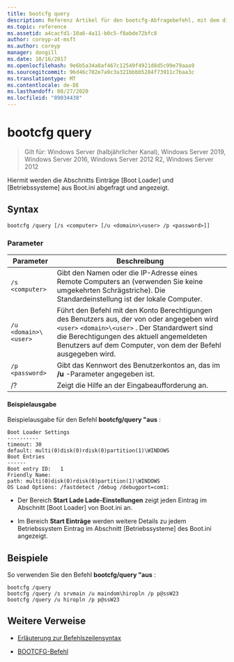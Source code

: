 ```yaml
---
title: bootcfg query
description: Referenz Artikel für den bootcfg-Abfragebefehl, mit dem die Start Lade-und Betriebssystem Abschnitts Einträge von Boot.ini abgefragt und angezeigt werden.
ms.topic: reference
ms.assetid: a4cacfd1-10a6-4a11-b0c5-f8abde72bfc8
author: coreyp-at-msft
ms.author: coreyp
manager: dongill
ms.date: 10/16/2017
ms.openlocfilehash: 9e6b5a34a0af467c12549f4921d8d5c99e79aaa9
ms.sourcegitcommit: 96d46c702e7a9c3a321bbbb5284f73911c7baa3c
ms.translationtype: MT
ms.contentlocale: de-DE
ms.lasthandoff: 08/27/2020
ms.locfileid: "89034438"
---
```

# <a name="bootcfg-query"></a>bootcfg query

> Gilt für: Windows Server (halbjährlicher Kanal), Windows Server 2019, Windows Server 2016, Windows Server 2012 R2, Windows Server 2012

Hiermit werden die Abschnitts Einträge [Boot Loader] und [Betriebssysteme] aus Boot.ini abgefragt und angezeigt.

## <a name="syntax"></a>Syntax

```
bootcfg /query [/s <computer> [/u <domain>\<user> /p <password>]]
```

### <a name="parameters"></a>Parameter

| Parameter | Beschreibung |
| --------- | ----------- |
| `/s <computer>` | Gibt den Namen oder die IP-Adresse eines Remote Computers an (verwenden Sie keine umgekehrten Schrägstriche). Die Standardeinstellung ist der lokale Computer. |
| `/u <domain>\<user>`  | Führt den Befehl mit den Konto Berechtigungen des Benutzers aus, der von oder angegeben wird `<user>` `<domain>\<user>` . Der Standardwert sind die Berechtigungen des aktuell angemeldeten Benutzers auf dem Computer, von dem der Befehl ausgegeben wird. |
| `/p <password>` | Gibt das Kennwort des Benutzerkontos an, das im **/u** -Parameter angegeben ist. |
| /? | Zeigt die Hilfe an der Eingabeaufforderung an. |

#### <a name="sample-output"></a>Beispielausgabe

Beispielausgabe für den Befehl **bootcfg/query "aus** :

```
Boot Loader Settings
----------
timeout: 30
default: multi(0)disk(0)rdisk(0)partition(1)\WINDOWS
Boot Entries
------
Boot entry ID:   1
Friendly Name:
path: multi(0)disk(0)rdisk(0)partition(1)\WINDOWS
OS Load Options: /fastdetect /debug /debugport=com1:
```

- Der Bereich **Start Lade Lade-Einstellungen** zeigt jeden Eintrag im Abschnitt [Boot Loader] von Boot.ini an.

- Im Bereich **Start Einträge** werden weitere Details zu jedem Betriebssystem Eintrag im Abschnitt [Betriebssysteme] des Boot.ini angezeigt.

## <a name="examples"></a>Beispiele

So verwenden Sie den Befehl **bootcfg/query "aus** :

```
bootcfg /query
bootcfg /query /s srvmain /u maindom\hiropln /p p@ssW23
bootcfg /query /u hiropln /p p@ssW23
```

## <a name="additional-references"></a>Weitere Verweise

- [Erläuterung zur Befehlszeilensyntax](command-line-syntax-key.md)

- [BOOTCFG-Befehl](bootcfg.md)
